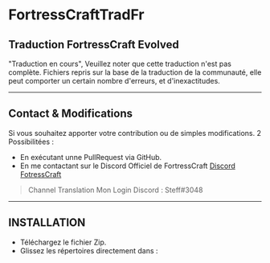 # FortressCraftTradFr

## Traduction FortressCraft Evolved

"Traduction en cours", Veuillez noter que cette traduction n'est pas complète.
Fichiers repris sur la base de la traduction de la communauté, elle peut comporter un certain nombre d'erreurs,
et d'inexactitudes.

-----------------------
Contact & Modifications
-----------------------
Si vous souhaitez apporter votre contribution ou de simples modifications.
2 Possibilitées :
- En exécutant unne PullRequest via GitHub.
- En me contactant sur le Discord Officiel de FortressCraft 
  [Discord FotressCraft](https://steamcommunity.com/linkfilter/?url=https://discord.gg/0kQmw4GKk6Zzpj2w)
 > Channel Translation Mon Login Discord : Steff#3048
-------------------------
INSTALLATION
-------------------------
- Téléchargez le fichier Zip.
- Glissez les répertoires directement dans : 
